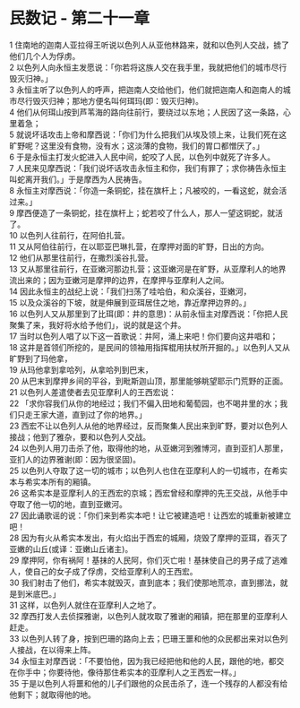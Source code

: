 # 民数记 - 第二十一章
  
 1 住南地的迦南人亚拉得王听说以色列人从亚他林路来，就和以色列人交战，掳了他们几个人为俘虏。  
 2 以色列人向永恒主发愿说：「你若将这族人交在我手里，我就把他们的城市尽行毁灭归神。」  
 3 永恒主听了以色列人的呼声，把迦南人交给他们，他们就把迦南人和迦南人的城市尽行毁灭归神；那地方便名叫何珥玛(即：毁灭归神)。  
 4 他们从何珥山按到芦苇海的路向往前行，要绕过以东地；人民因了这一条路，心里着急；  
 5 就说坏话攻击上帝和摩西说：「你们为什么把我们从埃及领上来，让我们死在这旷野呢？这里没有食物，没有水；这淡薄的食物，我们的胃口都憎厌了。」  
 6 于是永恒主打发火蛇进入人民中间，蛇咬了人民，以色列中就死了许多人。  
 7 人民来见摩西说：「我们说坏话攻击永恒主和你，我们有罪了；求你祷告永恒主叫蛇离开我们。」于是摩西为人民祷告。  
 8 永恒主对摩西说：「你造一条铜蛇，挂在旗杆上；凡被咬的，一看这蛇，就会活过来。」  
 9 摩西便造了一条铜蛇，挂在旗杆上；蛇若咬了什么人，那人一望这铜蛇，就活了。  
 10 以色列人往前行，在阿伯扎营。  
 11 又从阿伯往前行，在以耶亚巴琳扎营，在摩押对面的旷野，日出的方向。  
 12 他们从那里往前行，在撒烈溪谷扎营。  
 13 又从那里往前行，在亚嫩河那边扎营；这亚嫩河是在旷野，从亚摩利人的地界流出来的；因为亚嫩河是摩押的边界，在摩押与亚摩利人之间。  
 14 因此永恒主的战纪上说：「我们扫荡了哇哈伯，和众溪谷，亚嫩河，  
 15 以及众溪谷的下坡，就是伸展到亚珥居住之地，靠近摩押边界的。」  
 16 以色列人又从那里到了比珥(即：井的意思)：从前永恒主对摩西说：「你把人民聚集了来，我好将水给予他们」，说的就是这个井。  
 17 当时以色列人唱了以下这一首歌说：井阿，涌上来吧！你们要向这井唱和；  
 18 这井是首领们所挖的，是民间的领袖用指挥棍用扶杖所开掘的。」以色列人又从旷野到了玛他拿，  
 19 从玛他拿到拿哈列，从拿哈列到巴末，  
 20 从巴末到摩押乡间的平谷，到毗斯迦山顶，那里能够眺望耶示门荒野的正面。  
 21 以色列人差遣使者去见亚摩利人的王西宏说：  
 22 「求你容我们从你的地经过；我们不偏入田地和葡萄园，也不喝井里的水；我们只走王家大道，直到过了你的地界。」  
 23 西宏不让以色列人从他的地界经过，反而聚集人民出来到旷野，要对以色列人接战；他到了雅杂，要和以色列人交战。  
 24 以色列人用刀击杀了他，取得他的地，从亚嫩河到雅博河，直到亚扪人那里，亚扪人的边界雅谢(即：因为很坚固)。  
 25 以色列人夺取了这一切的城市；以色列人也住在亚摩利人的一切城市，在希实本与希实本所有的厢镇。  
 26 这希实本是亚摩利人的王西宏的京城；西宏曾经和摩押的先王交战，从他手中夺取了他一切的地，直到亚嫩河。  
 27 因此诵歌谣的说：「你们来到希实本吧！让它被建造吧！让西宏的城重新被建立吧！  
 28 因为有火从希实本发出，有火焰出于西宏的城厢，烧毁了摩押的亚珥，吞灭了亚嫩的山丘(或译：亚嫩山丘诸主)。  
 29 摩押阿，你有祸阿！基抹的人民阿，你们灭亡啦！基抹使自己的男子成了逃难人，使自己的女子成了俘虏，交给亚摩利人的王西宏。  
 30 我们射击了他们，希实本就毁灭，直到底本；我们使那地荒凉，直到挪法，就是到米底巴。」  
 31 这样，以色列人就住在亚摩利人之地了。  
 32 摩西打发人去侦探雅谢，以色列人就攻取了雅谢的厢镇，把在那里的亚摩利人赶走。  
 33 以色列人转了身，按到巴珊的路向上去；巴珊王噩和他的众民都出来对以色列人接战，在以得来上阵。  
 34 永恒主对摩西说：「不要怕他，因为我已经把他和他的人民，跟他的地，都交在你手中；你要待他，像待那住希实本的亚摩利人之王西宏一样。」  
 35 于是以色列人将噩和他的儿子们跟他的众民击杀了，连一个残存的人都没有给他剩下；就取得他的地。